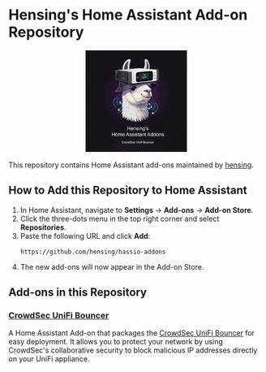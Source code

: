 # Hensing's Home Assistant Add-on Repository

<p align="center">
<img src="https://raw.githubusercontent.com/hensing/hassio-addons/main/HA-Addons.jpg" alt="Hensing's Home Assistant Addons" title="Hensing's Home Assistant Addons" width="200" />
</p>

This repository contains Home Assistant add-ons maintained by [hensing](https://github.com/hensing).

## How to Add this Repository to Home Assistant

1.  In Home Assistant, navigate to **Settings** -> **Add-ons** -> **Add-on Store**.
2.  Click the three-dots menu in the top right corner and select **Repositories**.
3.  Paste the following URL and click **Add**:
    ```
    https://github.com/hensing/hassio-addons
    ```
4.  The new add-ons will now appear in the Add-on Store.

## Add-ons in this Repository

### [CrowdSec UniFi Bouncer](./hassio-cs-unifi-bouncer)

A Home Assistant Add-on that packages the [CrowdSec UniFi Bouncer](https://github.com/teifun2/cs-unifi-bouncer) for easy deployment. It allows you to protect your network by using CrowdSec's collaborative security to block malicious IP addresses directly on your UniFi appliance.

